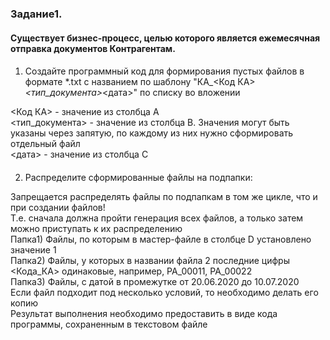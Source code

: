 ### Задание1.

#### Существует бизнес-процесс, целью которого является ежемесячная отправка документов Контрагентам.

####
1) Создайте программный код для формирования пустых файлов в формате *.txt с названием по шаблону "КА_<Код КА>_<тип_документа>_<дата>" по списку во вложении  

<Код КА> - значение из столбца А  
<тип_документа> - значение из столбца B. Значения могут быть указаны через запятую, по каждому из них нужно сформировать отдельный файл  
<дата> - значение из столбца C  

####
2) Распределите сформированные файлы на подпапки:  

Запрещается распределять файлы по подпапкам в том же цикле, что и при создании файлов!  
Т.е. сначала должна пройти генерация всех файлов, а только затем можно приступать к их распределению  
Папка1) Файлы, по которым в мастер-файле в столбце D установлено значение 1  
Папка2) Файлы, у которых в названии файла 2 последние цифры <Кода_КА> одинаковые, например, PA_00011, PA_00022  
Папка3) Файлы, с датой в промежутке от 20.06.2020 до 10.07.2020  
Если файл подходит под несколько условий, то необходимо делать его копию  
Результат выполнения необходимо предоставить в виде кода программы, сохраненным в текстовом файле
